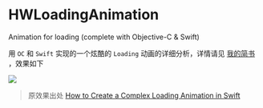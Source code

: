 # HWLoadingAnimation
Animation for loading (complete with Objective-C &amp; Swift)


用 `OC` 和 `Swift` 实现的一个炫酷的 `Loading` 动画的详细分析，详情请见 [我的简书](http://www.jianshu.com/p/658641c77f51)
 ，效果如下

![](https://github.com/Loveway/HWLoadingAnimation/blob/master/HWLoadingAnimation-OC/HWLoadingAnimation.gif)



> 原效果出处 [How to Create a Complex Loading Animation in Swift](https://www.raywenderlich.com/1746-how-to-create-a-complex-loading-animation-in-swift)

